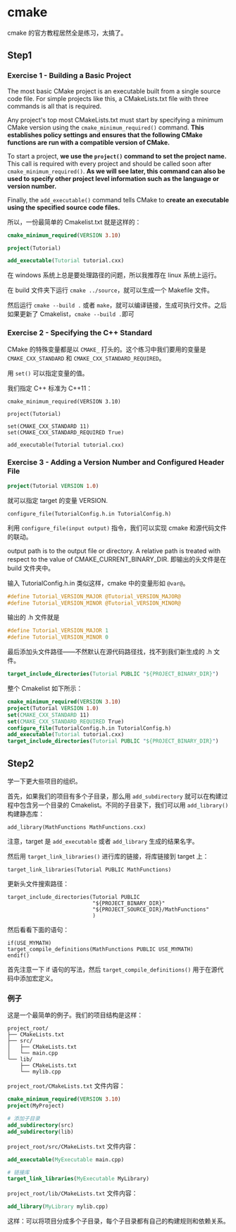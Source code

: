 # cmake

cmake 的官方教程居然全是练习，太搞了。

## Step1

### Exercise 1 - Building a Basic Project

The most basic CMake project is an executable built from a single source code file. For simple projects like this, a CMakeLists.txt file with three commands is all that is required.

Any project's top most CMakeLists.txt must start by specifying a minimum CMake version using the `cmake_minimum_required()` command. **This establishes policy settings and ensures that the following CMake functions are run with a compatible version of CMake.**

To start a project, **we use the `project()` command to set the project name.** This call is required with every project and should be called soon after `cmake_minimum_required()`. **As we will see later, this command can also be used to specify other project level information such as the language or version number.**

Finally, the `add_executable()` command tells CMake to **create an executable using the specified source code files.**


所以，一份最简单的 Cmakelist.txt 就是这样的：

```cmake
cmake_minimum_required(VERSION 3.10)

project(Tutorial)

add_executable(Tutorial tutorial.cxx)
```

在 windows 系统上总是要处理路径的问题，所以我推荐在 linux 系统上运行。

在 build 文件夹下运行 `cmake ../source`，就可以生成一个 Makefile 文件。

然后运行 `cmake --build .` 或者 `make`，就可以编译链接，生成可执行文件。之后如果更新了 Cmakelist，`cmake --build .`即可


### Exercise 2 - Specifying the C++ Standard

CMake 的特殊变量都是以 `CMAKE_` 打头的。这个练习中我们要用的变量是 `CMAKE_CXX_STANDARD` 和 `CMAKE_CXX_STANDARD_REQUIRED`。

用 `set()` 可以指定变量的值。

我们指定 C++ 标准为 C++11：

```
cmake_minimum_required(VERSION 3.10)

project(Tutorial)

set(CMAKE_CXX_STANDARD 11)
set(CMAKE_CXX_STANDARD_REQUIRED True)

add_executable(Tutorial tutorial.cxx)
```

### Exercise 3 - Adding a Version Number and Configured Header File

```cmake
project(Tutorial VERSION 1.0)
```

就可以指定 target 的变量 VERSION.


```
configure_file(TutorialConfig.h.in TutorialConfig.h)
```

利用 `configure_file(input output)` 指令，我们可以实现 cmake 和源代码文件的联动。

output path is to the output file or directory. A relative path is treated with respect to the value of CMAKE_CURRENT_BINARY_DIR. 即输出的头文件是在 build 文件夹中。


输入 TutorialConfig.h.in 类似这样，cmake 中的变量形如 `@var@`。
```c
#define Tutorial_VERSION_MAJOR @Tutorial_VERSION_MAJOR@
#define Tutorial_VERSION_MINOR @Tutorial_VERSION_MINOR@
```

输出的 .h 文件就是
```c
#define Tutorial_VERSION_MAJOR 1
#define Tutorial_VERSION_MINOR 0
```

最后添加头文件路径——不然默认在源代码路径找，找不到我们新生成的 .h 文件。

```cmake
target_include_directories(Tutorial PUBLIC "${PROJECT_BINARY_DIR}")
```

整个 Cmakelist 如下所示：

```cmake
cmake_minimum_required(VERSION 3.10)
project(Tutorial VERSION 1.0)
set(CMAKE_CXX_STANDARD 11)
set(CMAKE_CXX_STANDARD_REQUIRED True)
configure_file(TutorialConfig.h.in TutorialConfig.h)
add_executable(Tutorial tutorial.cxx)
target_include_directories(Tutorial PUBLIC "${PROJECT_BINARY_DIR}")
```


## Step2

学一下更大些项目的组织。

首先，如果我们的项目有多个子目录，那么用 `add_subdirectory` 就可以在构建过程中包含另一个目录的 Cmakelist。不同的子目录下，我们可以用 `add_library()` 构建静态库：

```
add_library(MathFunctions MathFunctions.cxx)
```

注意，target 是 `add_executable` 或者 `add_library` 生成的结果名字。


然后用 `target_link_libraries()` 进行库的链接，将库链接到 target 上：

```
target_link_libraries(Tutorial PUBLIC MathFunctions)
```

更新头文件搜索路径：
```
target_include_directories(Tutorial PUBLIC
                           "${PROJECT_BINARY_DIR}"
                           "${PROJECT_SOURCE_DIR}/MathFunctions"
                           )
```


然后看看下面的语句：

```
if(USE_MYMATH)
target_compile_definitions(MathFunctions PUBLIC USE_MYMATH)
endif()
```

首先注意一下 if 语句的写法，然后 `target_compile_definitions()` 用于在源代码中添加宏定义。


### 例子

这是一个最简单的例子。我们的项目结构是这样：

```
project_root/
├── CMakeLists.txt
├── src/
│   ├── CMakeLists.txt
│   └── main.cpp
└── lib/
    ├── CMakeLists.txt
    └── mylib.cpp
```


`project_root/CMakeLists.txt` 文件内容：
```cmake
cmake_minimum_required(VERSION 3.10)
project(MyProject)

# 添加子目录
add_subdirectory(src)
add_subdirectory(lib)
```

`project_root/src/CMakeLists.txt` 文件内容：
```cmake
add_executable(MyExecutable main.cpp)

# 链接库
target_link_libraries(MyExecutable MyLibrary)
```

`project_root/lib/CMakeLists.txt` 文件内容：
```cmake
add_library(MyLibrary mylib.cpp)
```

这样：可以将项目分成多个子目录，每个子目录都有自己的构建规则和依赖关系。
